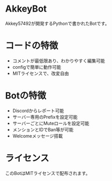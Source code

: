 # AkkeyBot
Akkey57492が開発するPythonで書かれたBotです。

# コードの特徴
- コメントが最低限あり、わかりやすく編集可能
- configで簡単に動作可能
- MITライセンスで、改変自由

# Botの特徴
- Discordからレポート可能
- サーバー専用のPrefixを設定可能
- サーバーごとにMuteロールを設定可能
- メンションとIDでBan等が可能
- Welcomeメッセージ搭載

# ライセンス
このBotはMITライセンスで配布されます。
